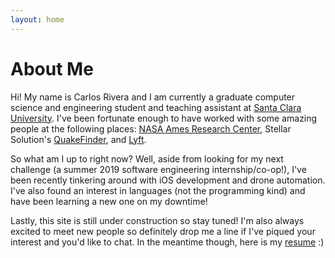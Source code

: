 ```yaml
---
layout: home
---
```

# About Me

Hi! My name is Carlos Rivera and I am currently a graduate computer science and engineering student and teaching assistant at [Santa Clara University](https://www.scu.edu/engineering/academic-programs/department-of-computer-engineering/). I've been fortunate enough to have worked with some amazing people at the following places: [NASA Ames Research Center](https://www.nasa.gov/ames), Stellar Solution's [QuakeFinder](https://www.quakefinder.com/), and [Lyft](https://www.lyft.com). 

So what am I up to right now? Well, aside from looking for my next challenge (a summer 2019 software engineering internship/co-op!), I've been recently tinkering around with iOS development and drone automation. I've also found an interest in languages (not the programming kind) and have been learning a new one on my downtime!

Lastly, this site is still under construction so stay tuned! I'm also always excited to meet new people so definitely drop me a line if I've piqued your interest and you'd like to chat. In the meantime though, here is my [resume](https://drive.google.com/file/d/1Olwvm9Xk2vxNDhpO7tTuzG2gSpl-6dcI/view?usp=sharing) :)
